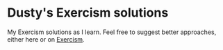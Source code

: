 # Dusty's Exercism solutions

My Exercism solutions as I learn. Feel free to suggest better approaches, either here or on [Exercism](https://exercism.io).

